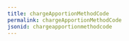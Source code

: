 ```yaml
---
title: chargeApportionMethodCode
permalink: chargeApportionMethodCode
jsonid: chargeapportionmethodcode
---
```

